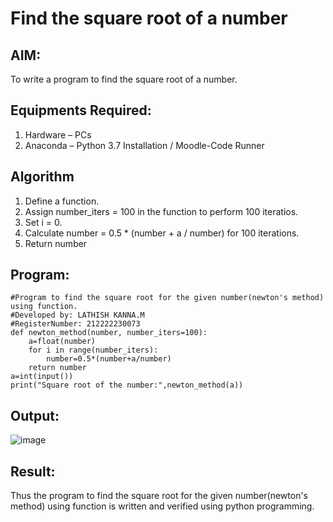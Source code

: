 # Find the square root of a number

## AIM:
To write a program to find the square root of a number.

## Equipments Required:
1. Hardware – PCs
2. Anaconda – Python 3.7 Installation / Moodle-Code Runner

## Algorithm
1. Define a function.
2. Assign number_iters = 100 in the function to perform 100 iteratios.
3. Set i = 0.
4. Calculate  number = 0.5 * (number + a / number) for 100 iterations.
5. Return number

## Program:
```
#Program to find the square root for the given number(newton's method) using function.
#Developed by: LATHISH KANNA.M
#RegisterNumber: 212222230073 
def newton_method(number, number_iters=100):
    a=float(number)
    for i in range(number_iters):
        number=0.5*(number+a/number)
    return number
a=int(input())
print("Square root of the number:",newton_method(a))
```
## Output:
![image](https://user-images.githubusercontent.com/119393935/236669774-31d99f42-6b35-4ef1-b02c-ef5e42f995b2.png)
## Result:
Thus the program to find the square root for the given number(newton's method) using function is written and verified using python programming.

